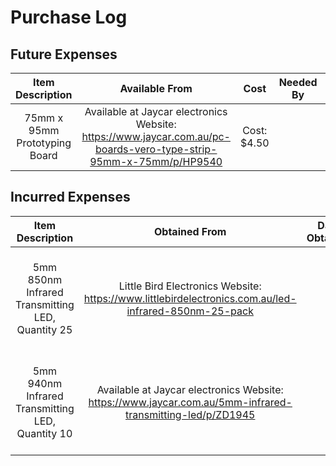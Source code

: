 # Purchase Log

## Future Expenses
| Item Description | Available From | Cost  | Needed By | Microgrant Approved | Date Approved |
| :---: | :---: | :---: | :---: | :---: | :---: |
| 75mm x 95mm Prototyping Board | Available at Jaycar electronics Website: https://www.jaycar.com.au/pc-boards-vero-type-strip-95mm-x-75mm/p/HP9540 | Cost: $4.50 | | Yes | 27/8/18 |




## Incurred Expenses
| Item Description | Obtained From |  Date Obtained  | Cost | Microgrant Approved | Date Approved | Reimbused?  |
| :---: | :---: | :---: | :---: | :---: | :---: | :---: |
| 5mm 850nm Infrared Transmitting LED, Quantity 25  | Little Bird Electronics Website: https://www.littlebirdelectronics.com.au/led-infrared-850nm-25-pack  | | Cost $12.29 for 25 pack, Postage $9.40, Total $21.69  | Yes | 27/8/18 | No  |
| 5mm 940nm Infrared Transmitting LED, Quantity 10  | Available at Jaycar electronics Website: https://www.jaycar.com.au/5mm-infrared-transmitting-led/p/ZD1945 | | Cost: $1.35 (for quantity 10-24), total $13.50  | Yes | 27/8/18 | No  |
